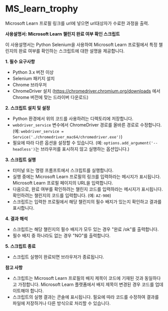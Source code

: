 # MS_learn_trophy
Microsoft Learn 프로필 링크를 url에 넣으면 url대상자가 수료한 과정을 출력.

**사용설명서: Microsoft Learn 챌린지 완료 여부 확인 스크립트**

이 사용설명서는 Python Selenium을 사용하여 Microsoft Learn 프로필에서 특정 챌린지의 완료 여부를 확인하는 스크립트에 대한 설명을 제공합니다.

**1. 필수 요구사항**
- Python 3.x 버전 이상
- Selenium 패키지 설치
- Chrome 브라우저
- ChromeDriver 설치 (https://chromedriver.chromium.org/downloads 에서 Chrome 버전에 맞는 드라이버 다운로드)

**2. 스크립트 설치 및 설정**
- Python 환경에서 위의 코드를 사용하려는 디렉토리에 저장합니다.
- `webdriver_service` 변수에서 ChromeDriver 경로를 올바른 경로로 수정합니다. (예: `webdriver_service = Service('./chromedriver_mac64/chromedriver.exe')`)
- 필요에 따라 다른 옵션을 설정할 수 있습니다. (예: `options.add_argument('--headless')`는 브라우저를 표시하지 않고 실행하는 옵션입니다.)

**3. 스크립트 실행**
- 터미널 또는 명령 프롬프트에서 스크립트를 실행합니다.
- 실행 중에는 Microsoft Learn 프로필의 링크를 입력하라는 메시지가 표시됩니다. Microsoft Learn 프로필 페이지의 URL을 입력합니다.
- 다음으로, 완료 여부를 확인하려는 챌린지 코드를 입력하라는 메시지가 표시됩니다. 확인하려는 챌린지의 코드를 입력합니다. (예: `AZ-900`)
- 스크립트는 입력한 프로필에서 해당 챌린지의 필수 배지가 있는지 확인하고 결과를 표시합니다.

**4. 결과 해석**
- 스크립트는 해당 챌린지의 필수 배지가 모두 있는 경우 "완료 /ok"를 출력합니다.
- 필수 배지 중 하나라도 없는 경우 "NO"를 출력합니다.

**5. 스크립트 종료**
- 스크립트 실행이 완료되면 브라우저가 종료됩니다.

**참고 사항**
- 스크립트는 Microsoft Learn 프로필의 배지 제목이 코드에 기재된 것과 동일하다고 가정합니다. Microsoft Learn 플랫폼에서 배지 제목이 변경된 경우 코드를 업데이트해야 합니다.
- 스크립트의 실행 결과는 콘솔에 표시됩니다. 필요에 따라 코드를 수정하여 결과를 파일에 저장하거나 다른 방식으로 처리할 수 있습니다.
